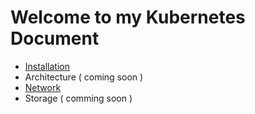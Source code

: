 # Welcome to my Kubernetes Document

 - [Installation](Installation)
 - Architecture ( coming soon )
 - [Network](Network)
 - Storage ( comming soon )
